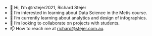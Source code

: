 - 👋 Hi, I’m @rstejer2021, Richard Stejer
- 👀 I’m interested in learning about Data Science in the Metis course.
- 🌱 I’m currently learning about analytics and design of infographics.
- 💞️ I’m looking to collaborate on projects with students.
- 📫 How to reach me at richard@stejer.com.au.

<!---
rstejer2021/rstejer2021 is a ✨ special ✨ repository because its `README.md` (this file) appears on your GitHub profile.
You can click the Preview link to take a look at your changes.
--->
